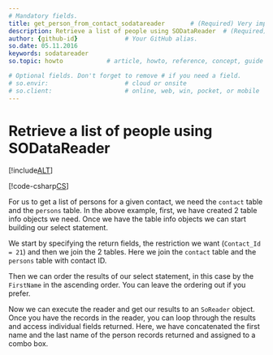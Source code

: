 ```yaml
---
# Mandatory fields.
title: get_person_from_contact_sodatareader       # (Required) Very important for SEO.
description: Retrieve a list of people using SODataReader  # (Required) Important for SEO.
author: {github-id}             # Your GitHub alias.
so.date: 05.11.2016
keywords: sodatareader
so.topic: howto            # article, howto, reference, concept, guide

# Optional fields. Don't forget to remove # if you need a field.
# so.envir:                     # cloud or onsite
# so.client:                    # online, web, win, pocket, or mobile
---
```


# Retrieve a list of people using SODataReader

[!include[ALT](../../includes/note-using-sodatareader.md)]

[!code-csharp[CS](includes/get-persons-from-contact-sodatareader.cs)]

For us to get a list of persons for a given contact, we need the `contact` table and the `persons` table. In the above example, first, we have created 2 table info objects we need. Once we have the table info objects we can start building our select statement.

We start by specifying the return fields, the restriction we want (`Contact_Id = 21`) and then we join the 2 tables. Here we join the `contact` table and the `persons` table with contact ID.

Then we can order the results of our select statement, in this case by the `FirstName` in the ascending order. You can leave the ordering out if you prefer.

Now we can execute the reader and get our results to an `SoReader` object. Once you have the records in the reader, you can loop through the results and access individual fields returned. Here, we have concatenated the first name and the last name of the person records returned and assigned to a combo box.

<!-- Referenced links -->
[1]: ../osql/so-data-reader.md
[2]: ../osql/inded.md
